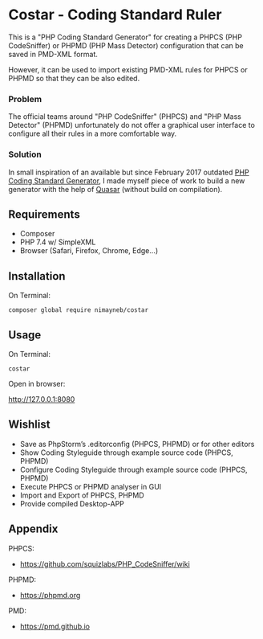 # Costar - Coding Standard Ruler  

This is a "PHP Coding Standard Generator" for creating a PHPCS (PHP CodeSniffer) or PHPMD (PHP Mass Detector)
configuration that can be saved in PMD-XML format.

However, it can be used to import existing PMD-XML rules for PHPCS or PHPMD so that they can be also edited.


### Problem

The official teams around "PHP CodeSniffer" (PHPCS) and "PHP Mass Detector" (PHPMD) unfortunately do not offer a
graphical user interface to configure all their rules in a more comfortable way.


### Solution

In small inspiration of an available but since February 2017 outdated
[PHP Coding Standard Generator](https://edorian.github.io/php-coding-standard-generator/#phpmd),
I made myself piece of work to build a new generator with the help of [Quasar](https://quasar.dev)
(without build on compilation).


## Requirements

- Composer
- PHP 7.4 w/ SimpleXML
- Browser (Safari, Firefox, Chrome, Edge...)


## Installation

On Terminal:

`composer global require nimayneb/costar`


## Usage

On Terminal:

`costar`

Open in browser:

http://127.0.0.1:8080


## Wishlist

- Save as PhpStorm’s .editorconfig (PHPCS, PHPMD) or for other editors
- Show Coding Styleguide through example source code (PHPCS, PHPMD)
- Configure Coding Styleguide through example source code (PHPCS, PHPMD)
- Execute PHPCS or PHPMD analyser in GUI
- Import and Export of PHPCS, PHPMD
- Provide compiled Desktop-APP


## Appendix

PHPCS:
- https://github.com/squizlabs/PHP_CodeSniffer/wiki

PHPMD:
- https://phpmd.org

PMD:
- https://pmd.github.io